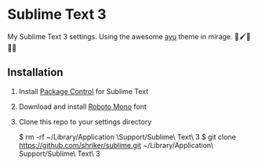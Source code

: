 # Sublime Text 3

My Sublime Text 3 settings. Using the awesome [ayu](https://github.com/dempfi/ayu) theme in mirage. 🎨🖌💙💀🐱

## Installation

1. Install [Package Control](https://packagecontrol.io/) for Sublime Text

1. Download and install [Roboto Mono](https://fonts.google.com/specimen/Roboto+Mono) font

1. Clone this repo to your settings directory

    $ rm -rf ~/Library/Application \Support/Sublime\ Text\ 3
    $ git clone https://github.com/shriker/sublime.git ~/Library/Application\ Support/Sublime\ Text\ 3
